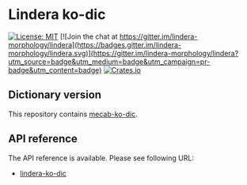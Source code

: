 # Lindera ko-dic

[![License: MIT](https://img.shields.io/badge/License-MIT-yellow.svg)](https://opensource.org/licenses/MIT) [![Join the chat at https://gitter.im/lindera-morphology/lindera](https://badges.gitter.im/lindera-morphology/lindera.svg)](https://gitter.im/lindera-morphology/lindera?utm_source=badge&utm_medium=badge&utm_campaign=pr-badge&utm_content=badge) [![Crates.io](https://img.shields.io/crates/v/lindera-ko-dic.svg)](https://crates.io/crates/lindera-ko-dic)


## Dictionary version

This repository contains [mecab-ko-dic](https://github.com/lindera-morphology/mecab-ko-dic).


## API reference

The API reference is available. Please see following URL:
- <a href="https://docs.rs/lindera-ko-dic" target="_blank">lindera-ko-dic</a>
